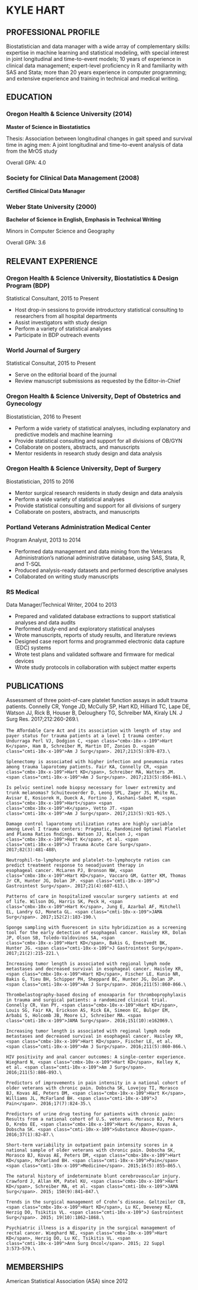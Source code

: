 # KYLE HART #

## PROFESSIONAL PROFILE ##
Biostatistician and data manager with a wide array of complementary
skills: expertise in machine learning and statistical modeling, with
special interest in joint longitudinal and time-to-event models; 10
years of experience in clinical data management; expert-level
proﬁciency in R and familiarity with SAS and Stata; more than 20
years experience in computer programming; and extensive experience
and training in technical and medical writing.

## EDUCATION ##

### Oregon Health & Science University (2014) ###
**Master of Science in Biostatistics**

Thesis: Association between longitudinal changes in gait speed and 
survival time in aging men: A joint longitudinal and time-to-event 
analysis of data from the MrOS study

Overall GPA: 4.0

### Society for Clinical Data Management (2008) ###
**Certiﬁed Clinical Data Manager**

### Weber State University (2000) ###
**Bachelor of Science in English, Emphasis in Technical Writing**

Minors in Computer Science and Geography

Overall GPA: 3.6

## RELEVANT EXPERIENCE ##

### Oregon Health & Science University, Biostatistics & Design Program (BDP) ###
Statistical Consultant, 2015 to Present
* Host drop-in sessions to provide introductory statistical consulting to researchers from all hospital departments
* Assist investigators with study design
* Perform a variety of statistical analyses
* Participate in BDP outreach events

### World Journal of Surgery ###
Statistical Consultat, 2015 to Present
* Serve on the editorial board of the journal
* Review manuscript submissions as requested by the Editor-in-Chief

### Oregon Health & Science University, Dept of Obstetrics and Gynecology ###
Biostatistician, 2016 to Present
* Perform a wide variety of statistical analyses, including explanatory and predictive models and machine learning
* Provide statistical consulting and support for all divisions of OB/GYN
* Collaborate on posters, abstracts, and manuscripts
* Mentor residents in research study design and data analysis

### Oregon Health & Science University, Dept of Surgery ### 
Biostatistician, 2015 to 2016
* Mentor surgical research residents in study design and data analysis
* Perform a wide variety of statistical analyses
* Provide statistical consulting and support for all divisions of surgery
* Collaborate on posters, abstracts, and manuscripts

### Portland Veterans Administration Medical Center ###
Program Analyst, 2013 to 2014
* Performed data management and data mining from the Veterans Administration’s national administrative database, using SAS, Stata, R, and T-SQL
* Produced analysis-ready datasets and performed descriptive analyses
* Collaborated on writing study manuscripts

### RS Medical ###
Data Manager/Technical Writer, 2004 to 2013
* Prepared and validated database extractions to support statistical analyses and data audits
* Performed study-end and exploratory statistical analyses
* Wrote manuscripts, reports of study results, and literature reviews
* Designed case report forms and programmed electronic data capture (EDC) systems
* Wrote test plans and validated software and ﬁrmware for medical devices
* Wrote study protocols in collaboration with subject matter experts

## PUBLICATIONS ##
Assessment of three point-of-care platelet function assays in adult
    trauma patients. Connelly CR, Yonge JD, McCully SP, <span
    class="cmbx-10x-x-109">Hart KD</span>, Hilliard TC, Lape DE, Watson
    JJ, Rick B, Houser B, Deloughery TG, Schreiber MA, Kiraly LN. <span
    class="cmti-10x-x-109">J Surg Res</span>. 2017;212:260-269.\

    The Aﬀordable Care Act and its association with length of stay and
    payer status for trauma patients at a level I trauma center.
    Undurraga Perl VJ, Dodgion C, <span class="cmbx-10x-x-109">Hart
    K</span>, Ham B, Schreiber M, Martin DT, Zonies D. <span
    class="cmti-10x-x-109">Am J Surg</span>. 2017;213(5):870-873.\

    Splenectomy is associated with higher infection and pneumonia rates
    among trauma laparotomy patients. Fair KA, Connelly CR, <span
    class="cmbx-10x-x-109">Hart KD</span>, Schreiber MA, Watters JM.
    <span class="cmti-10x-x-109">Am J Surg</span>. 2017;213(5):856-861.\

    Is pelvic sentinel node biopsy necessary for lower extremity and
    trunk melanomas? Schuitevoerder D, Leong SPL, Zager JS, White RL,
    Avisar E, Kosiorek H, Dueck A, Fortino J, Kashani-Sabet M, <span
    class="cmbx-10x-x-109">Hart</span> <span
    class="cmbx-10x-x-109">K</span>, Vetto JT. <span
    class="cmti-10x-x-109">Am J Surg</span>. 2017;213(5):921-925.\

    Damage control laparotomy utilization rates are highly variable
    among Level I trauma centers: Pragmatic, Randomized Optimal Platelet
    and Plasma Ratios ﬁndings. Watson JJ, Nielsen J, <span
    class="cmbx-10x-x-109">Hart K</span>, et al. <span
    class="cmti-10x-x-109">J Trauma Acute Care Surg</span>.
    2017;82(3):481-488\

    Neutrophil-to-lymphocyte and platelet-to-lymphocyte ratios can
    predict treatment response to neoadjuvant therapy in
    esophageal cancer. McLaren PJ, Bronson NW, <span
    class="cmbx-10x-x-109">Hart KD</span>, Vaccaro GM, Gatter KM, Thomas
    Jr CR, Hunter JG, Dolan JP. <span class="cmti-10x-x-109">J
    Gastrointest Surg</span>. 2017;21(4):607-613.\

    Patterns of care in hospitalized vascular surgery satients at end
    of life. Wilson DG, Harris SK, Peck H, <span
    class="cmbx-10x-x-109">Hart K</span>, Jung E, Azarbal AF, Mitchell
    EL, Landry GJ, Moneta GL. <span class="cmti-10x-x-109">JAMA
    Surg</span>. 2017;152(2):183-190.\

    Sponge sampling with ﬂuorescent in situ hybridization as a screening
    tool for the early detection of esophageal cancer. Haisley KR, Dolan
    JP, Olson SB, Toledo-Valdovinos SA, <span
    class="cmbx-10x-x-109">Hart KD</span>, Bakis G, Enestvedt BK,
    Hunter JG. <span class="cmti-10x-x-109">J Gastrointest Surg</span>.
    2017;21(2):215-221.\

    Increasing tumor length is associated with regional lymph node
    metastases and decreased survival in esophageal cancer. Haisley KR,
    <span class="cmbx-10x-x-109">Hart KD</span>, Fischer LE, Kunio NR,
    Bakis G, Tieu BH, Schipper PH, Sheppard BC, Hunter JG, Dolan JP.
    <span class="cmti-10x-x-109">Am J Surg</span>. 2016;211(5):860-866.\

    Thrombelastography-based dosing of enoxaparin for thromboprophylaxis
    in trauma and surgical patients: a randomized clinical trial.
    Connelly CR, Van PY, <span class="cmbx-10x-x-109">Hart KD</span>,
    Louis SG, Fair KA, Erickson AS, Rick EA, Simeon EC, Bulger EM,
    Arbabi S, Holcomb JB, Moore LJ, Schreiber MA. <span
    class="cmti-10x-x-109">JAMA Surg</span>. 2016;151(10):e162069.\

    Increasing tumor length is associated with regional lymph node
    metastases and decreased survival in esophageal cancer. Haisley KR,
    <span class="cmbx-10x-x-109">Hart KD</span>, Fischer LE, et al.
    <span class="cmti-10x-x-109">Am J Surg</span>. 2016;211(5):860-866.\

    HIV positivity and anal cancer outcomes: A single-center experience.
    Wieghard N, <span class="cmbx-10x-x-109">Hart KD</span>, Kelley K,
    et al. <span class="cmti-10x-x-109">Am J Surg</span>.
    2016;211(5):886-893.\

    Predictors of improvements in pain intensity in a national cohort of
    older veterans with chronic pain. Dobscha SK, Lovejoy TI, Morasco
    BJ, Kovas AE, Peters DM, <span class="cmbx-10x-x-109">Hart K</span>,
    Williams JL, McFarland BH. <span class="cmti-10x-x-109">J
    Pain</span>. 2016;17(7):824-35.\

    Predictors of urine drug testing for patients with chronic pain:
    Results from a national cohort of U.S. veterans. Morasco BJ, Peters
    D, Krebs EE, <span class="cmbx-10x-x-109">Hart K</span>, Kovas A,
    Dobscha SK. <span class="cmti-10x-x-109">Substance Abuse</span>.
    2016;37(1):82–87.\

    Short-term variability in outpatient pain intensity scores in a
    national sample of older veterans with chronic pain. Dobscha SK,
    Morasco BJ, Kovas AE, Peters DM, <span class="cmbx-10x-x-109">Hart
    KD</span>, McFarland BH. <span class="cmti-10x-x-109">Pain</span>
    <span class="cmti-10x-x-109">Medicine</span>. 2015;16(5):855–865.\

    The natural history of indeterminate blunt cerebrovascular injury.
    Crawford J, Allan KM, Patel KU, <span class="cmbx-10x-x-109">Hart
    KD</span>, Schreiber MA, et al. <span class="cmti-10x-x-109">JAMA
    Surg</span>. 2015; 150(9):841–847.\

    Trends in the surgical management of Crohn’s disease. Geltzeiler CB,
    <span class="cmbx-10x-x-109">Hart KD</span>, Lu KC, Deveney KE,
    Herzig DO, Tsikitis VL. <span class="cmti-10x-x-109">J Gastrointest
    Surg</span>. 2015; 19(10):1862–1868.\

    Psychiatric illness is a disparity in the surgical management of
    rectal cancer. Wieghard NE, <span class="cmbx-10x-x-109">Hart
    KD</span>, Herzig DO, Lu KC, Tsikitis VL. <span
    class="cmti-10x-x-109">Ann Surg Oncol</span>. 2015; 22 Suppl
    3:573–579.\

## MEMBERSHIPS ##
American Statistical Association (ASA) since 2012
